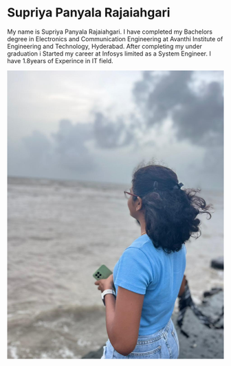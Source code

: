 # Supriya Panyala Rajaiahgari
My name is Supriya Panyala Rajaiahgari. I have completed my Bachelors degree in Electronics and Communication Engineering at Avanthi Institute of Engineering and Technology, Hyderabad. After completing my under graduation i Started my career at Infosys limited as a System Engineer. I have 1.8years of Experince in IT field.

![myimage](Myphoto.jpg)